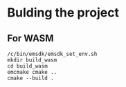 # Bulding the project

## For WASM

```
/c/bin/emsdk/emsdk_set_env.sh
mkdir build_wasm
cd build_wasm
emcmake cmake ..
cmake --build .
```